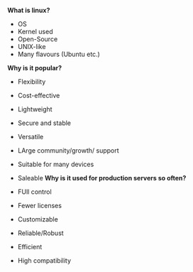 **What is linux?**
* OS
* Kernel used
* Open-Source
* UNIX-like
* Many flavours (Ubuntu etc.)

**Why is it popular?**
* Flexibility
* Cost-effective
* Lightweight
* Secure and stable
* Versatile
* LArge community/growth/ support
* Suitable for many devices
* Saleable
**Why is it used for production servers so often?**

* FUll control
* Fewer licenses
* Customizable
* Reliable/Robust
* Efficient
* High compatibility

